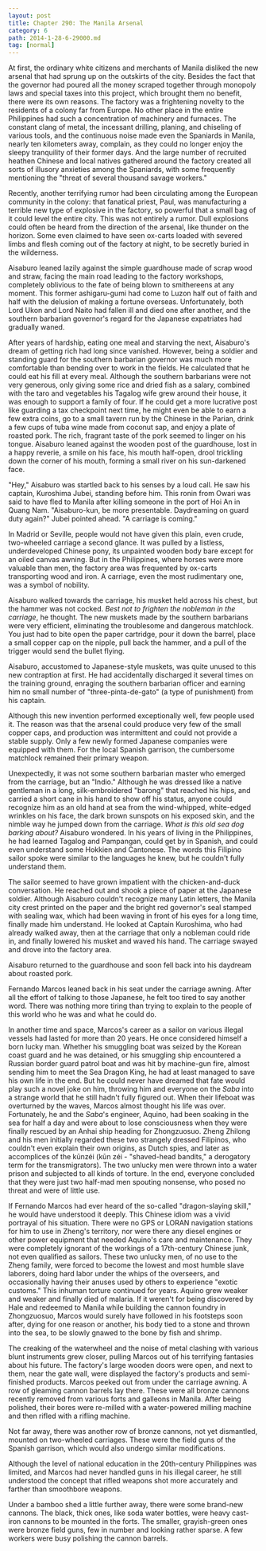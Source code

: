 ```yaml
---
layout: post
title: Chapter 290: The Manila Arsenal
category: 6
path: 2014-1-28-6-29000.md
tag: [normal]
---
```


At first, the ordinary white citizens and merchants of Manila disliked the new arsenal that had sprung up on the outskirts of the city. Besides the fact that the governor had poured all the money scraped together through monopoly laws and special taxes into this project, which brought them no benefit, there were its own reasons. The factory was a frightening novelty to the residents of a colony far from Europe. No other place in the entire Philippines had such a concentration of machinery and furnaces. The constant clang of metal, the incessant drilling, planing, and chiseling of various tools, and the continuous noise made even the Spaniards in Manila, nearly ten kilometers away, complain, as they could no longer enjoy the sleepy tranquility of their former days. And the large number of recruited heathen Chinese and local natives gathered around the factory created all sorts of illusory anxieties among the Spaniards, with some frequently mentioning the "threat of several thousand savage workers."

Recently, another terrifying rumor had been circulating among the European community in the colony: that fanatical priest, Paul, was manufacturing a terrible new type of explosive in the factory, so powerful that a small bag of it could level the entire city. This was not entirely a rumor. Dull explosions could often be heard from the direction of the arsenal, like thunder on the horizon. Some even claimed to have seen ox-carts loaded with severed limbs and flesh coming out of the factory at night, to be secretly buried in the wilderness.

Aisaburo leaned lazily against the simple guardhouse made of scrap wood and straw, facing the main road leading to the factory workshops, completely oblivious to the fate of being blown to smithereens at any moment. This former ashigaru-gumi had come to Luzon half out of faith and half with the delusion of making a fortune overseas. Unfortunately, both Lord Ukon and Lord Naito had fallen ill and died one after another, and the southern barbarian governor's regard for the Japanese expatriates had gradually waned.

After years of hardship, eating one meal and starving the next, Aisaburo's dream of getting rich had long since vanished. However, being a soldier and standing guard for the southern barbarian governor was much more comfortable than bending over to work in the fields. He calculated that he could eat his fill at every meal. Although the southern barbarians were not very generous, only giving some rice and dried fish as a salary, combined with the taro and vegetables his Tagalog wife grew around their house, it was enough to support a family of four. If he could get a more lucrative post like guarding a tax checkpoint next time, he might even be able to earn a few extra coins, go to a small tavern run by the Chinese in the Parian, drink a few cups of tuba wine made from coconut sap, and enjoy a plate of roasted pork. The rich, fragrant taste of the pork seemed to linger on his tongue. Aisaburo leaned against the wooden post of the guardhouse, lost in a happy reverie, a smile on his face, his mouth half-open, drool trickling down the corner of his mouth, forming a small river on his sun-darkened face.

"Hey," Aisaburo was startled back to his senses by a loud call. He saw his captain, Kuroshima Jubei, standing before him. This ronin from Owari was said to have fled to Manila after killing someone in the port of Hoi An in Quang Nam. "Aisaburo-kun, be more presentable. Daydreaming on guard duty again?" Jubei pointed ahead. "A carriage is coming."

In Madrid or Seville, people would not have given this plain, even crude, two-wheeled carriage a second glance. It was pulled by a listless, underdeveloped Chinese pony, its unpainted wooden body bare except for an oiled canvas awning. But in the Philippines, where horses were more valuable than men, the factory area was frequented by ox-carts transporting wood and iron. A carriage, even the most rudimentary one, was a symbol of nobility.

Aisaburo walked towards the carriage, his musket held across his chest, but the hammer was not cocked. *Best not to frighten the nobleman in the carriage*, he thought. The new muskets made by the southern barbarians were very efficient, eliminating the troublesome and dangerous matchlock. You just had to bite open the paper cartridge, pour it down the barrel, place a small copper cap on the nipple, pull back the hammer, and a pull of the trigger would send the bullet flying.

Aisaburo, accustomed to Japanese-style muskets, was quite unused to this new contraption at first. He had accidentally discharged it several times on the training ground, enraging the southern barbarian officer and earning him no small number of "three-pinta-de-gato" (a type of punishment) from his captain.

Although this new invention performed exceptionally well, few people used it. The reason was that the arsenal could produce very few of the small copper caps, and production was intermittent and could not provide a stable supply. Only a few newly formed Japanese companies were equipped with them. For the local Spanish garrison, the cumbersome matchlock remained their primary weapon.

Unexpectedly, it was not some southern barbarian master who emerged from the carriage, but an "Indio." Although he was dressed like a native gentleman in a long, silk-embroidered "barong" that reached his hips, and carried a short cane in his hand to show off his status, anyone could recognize him as an old hand at sea from the wind-whipped, white-edged wrinkles on his face, the dark brown sunspots on his exposed skin, and the nimble way he jumped down from the carriage. *What is this old sea dog barking about?* Aisaburo wondered. In his years of living in the Philippines, he had learned Tagalog and Pampangan, could get by in Spanish, and could even understand some Hokkien and Cantonese. The words this Filipino sailor spoke were similar to the languages he knew, but he couldn't fully understand them.

The sailor seemed to have grown impatient with the chicken-and-duck conversation. He reached out and shook a piece of paper at the Japanese soldier. Although Aisaburo couldn't recognize many Latin letters, the Manila city crest printed on the paper and the bright red governor's seal stamped with sealing wax, which had been waving in front of his eyes for a long time, finally made him understand. He looked at Captain Kuroshima, who had already walked away, then at the carriage that only a nobleman could ride in, and finally lowered his musket and waved his hand. The carriage swayed and drove into the factory area.

Aisaburo returned to the guardhouse and soon fell back into his daydream about roasted pork.

Fernando Marcos leaned back in his seat under the carriage awning. After all the effort of talking to those Japanese, he felt too tired to say another word. There was nothing more tiring than trying to explain to the people of this world who he was and what he could do.

In another time and space, Marcos's career as a sailor on various illegal vessels had lasted for more than 20 years. He once considered himself a born lucky man. Whether his smuggling boat was seized by the Korean coast guard and he was detained, or his smuggling ship encountered a Russian border guard patrol boat and was hit by machine-gun fire, almost sending him to meet the Sea Dragon King, he had at least managed to save his own life in the end. But he could never have dreamed that fate would play such a novel joke on him, throwing him and everyone on the *Saba* into a strange world that he still hadn't fully figured out. When their lifeboat was overturned by the waves, Marcos almost thought his life was over. Fortunately, he and the *Saba*'s engineer, Aquino, had been soaking in the sea for half a day and were about to lose consciousness when they were finally rescued by an Anhai ship heading for Zhongzuosuo. Zheng Zhilong and his men initially regarded these two strangely dressed Filipinos, who couldn't even explain their own origins, as Dutch spies, and later as accomplices of the kūnzéi (kūn zéi - "shaved-head bandits," a derogatory term for the transmigrators). The two unlucky men were thrown into a water prison and subjected to all kinds of torture. In the end, everyone concluded that they were just two half-mad men spouting nonsense, who posed no threat and were of little use.

If Fernando Marcos had ever heard of the so-called "dragon-slaying skill," he would have understood it deeply. This Chinese idiom was a vivid portrayal of his situation. There were no GPS or LORAN navigation stations for him to use in Zheng's territory, nor were there any diesel engines or other power equipment that needed Aquino's care and maintenance. They were completely ignorant of the workings of a 17th-century Chinese junk, not even qualified as sailors. These two unlucky men, of no use to the Zheng family, were forced to become the lowest and most humble slave laborers, doing hard labor under the whips of the overseers, and occasionally having their anuses used by others to experience "exotic customs." This inhuman torture continued for years. Aquino grew weaker and weaker and finally died of malaria. If it weren't for being discovered by Hale and redeemed to Manila while building the cannon foundry in Zhongzuosuo, Marcos would surely have followed in his footsteps soon after, dying for one reason or another, his body tied to a stone and thrown into the sea, to be slowly gnawed to the bone by fish and shrimp.

The creaking of the waterwheel and the noise of metal clashing with various blunt instruments grew closer, pulling Marcos out of his terrifying fantasies about his future. The factory's large wooden doors were open, and next to them, near the gate wall, were displayed the factory's products and semi-finished products. Marcos peeked out from under the carriage awning. A row of gleaming cannon barrels lay there. These were all bronze cannons recently removed from various forts and galleons in Manila. After being polished, their bores were re-milled with a water-powered milling machine and then rifled with a rifling machine.

Not far away, there was another row of bronze cannons, not yet dismantled, mounted on two-wheeled carriages. These were the field guns of the Spanish garrison, which would also undergo similar modifications.

Although the level of national education in the 20th-century Philippines was limited, and Marcos had never handled guns in his illegal career, he still understood the concept that rifled weapons shot more accurately and farther than smoothbore weapons.

Under a bamboo shed a little further away, there were some brand-new cannons. The black, thick ones, like soda water bottles, were heavy cast-iron cannons to be mounted in the forts. The smaller, grayish-green ones were bronze field guns, few in number and looking rather sparse. A few workers were busy polishing the cannon barrels.